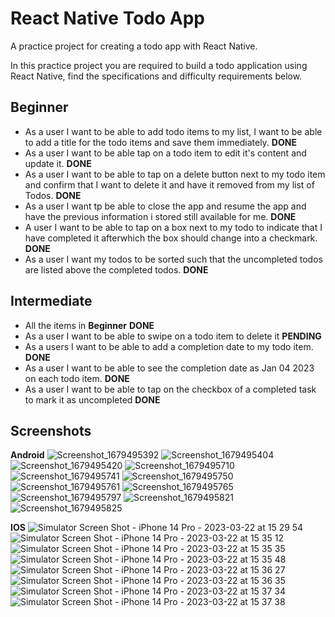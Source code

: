 # React Native Todo App
A practice project for creating a todo app with React Native.

In this practice project you are required to build a todo application using React Native, find the specifications and difficulty requirements below.


## Beginner
- As a user I want to be able to add todo items to my list, I want to be able to add a title for the todo items and save them immediately. **DONE**
- As a user I want to be able tap on a todo item to edit it's content and update it. **DONE**
- As a user I want to be able to tap on a delete button next to my todo item and confirm that I want to delete it and have it removed from my list of Todos. **DONE**
- As a user I want tp be able to close the app and resume the app and have the previous information i stored still available for me. **DONE**
- A user I want to be able to tap on a box next to my todo to indicate that I have completed it afterwhich the box should change into a checkmark. **DONE**
- As a user I want my todos to be sorted such that the uncompleted todos are listed above the completed todos. **DONE**

## Intermediate
- All the items in **Beginner** **DONE**
- As a user I want to be able to swipe on a todo item to delete it **PENDING**
- As a users I want to be able to add a completion date to my todo item. **DONE**
- As a user I want to be able to see the completion date as Jan 04 2023 on each todo item. **DONE**
- As a user I want to be able to tap on the checkbox of a completed task to mark it as uncompleted **DONE**


## Screenshots
**Android**
![Screenshot_1679495392](https://user-images.githubusercontent.com/127770558/226939255-a4623ba2-e832-4bfc-852f-95dfc95b450b.png)
![Screenshot_1679495404](https://user-images.githubusercontent.com/127770558/226939248-bc2bfb7f-c430-4c79-930e-30fcc7e996a8.png)
![Screenshot_1679495420](https://user-images.githubusercontent.com/127770558/226939240-70f797ef-473c-4046-926c-a14106b36cc8.png)
![Screenshot_1679495710](https://user-images.githubusercontent.com/127770558/226939221-3e3ff477-6875-4bf6-9e79-7f7b77c22612.png)
![Screenshot_1679495741](https://user-images.githubusercontent.com/127770558/226939213-77a4e4cb-6b67-4523-848f-2e8d66e06404.png)
![Screenshot_1679495750](https://user-images.githubusercontent.com/127770558/226939205-588aea51-1bc3-4311-8a58-c7531254c883.png)
![Screenshot_1679495761](https://user-images.githubusercontent.com/127770558/226939202-6138176d-8a19-4c24-95da-fb55d68b98ff.png)
![Screenshot_1679495765](https://user-images.githubusercontent.com/127770558/226939194-fceb83f0-42f7-4349-b9aa-f9366b9367c8.png)
![Screenshot_1679495797](https://user-images.githubusercontent.com/127770558/226939182-c7b9d99f-500e-4f86-85fc-c23529a2ef20.png)
![Screenshot_1679495821](https://user-images.githubusercontent.com/127770558/226939174-9f513b90-384c-4666-a973-d538e468e164.png)
![Screenshot_1679495825](https://user-images.githubusercontent.com/127770558/226939150-4908404e-3c3f-4c7d-80a2-7559369ad342.png)

**IOS**
![Simulator Screen Shot - iPhone 14 Pro - 2023-03-22 at 15 29 54](https://user-images.githubusercontent.com/127770558/226939621-0b4d7abc-12f9-45e1-b8df-9488287b0007.png)
![Simulator Screen Shot - iPhone 14 Pro - 2023-03-22 at 15 35 12](https://user-images.githubusercontent.com/127770558/226939612-20fff53d-6041-4fef-be19-21ce9e4d0825.png)
![Simulator Screen Shot - iPhone 14 Pro - 2023-03-22 at 15 35 35](https://user-images.githubusercontent.com/127770558/226939602-b86f1a9c-d4f2-41c3-8030-49835c6c91a4.png)
![Simulator Screen Shot - iPhone 14 Pro - 2023-03-22 at 15 35 48](https://user-images.githubusercontent.com/127770558/226939595-556bc9a8-64ce-467d-bb54-6d2a6a68413a.png)
![Simulator Screen Shot - iPhone 14 Pro - 2023-03-22 at 15 36 27](https://user-images.githubusercontent.com/127770558/226939582-8f158f42-6d71-40ff-8daa-dfc104b1c32f.png)
![Simulator Screen Shot - iPhone 14 Pro - 2023-03-22 at 15 36 35](https://user-images.githubusercontent.com/127770558/226939572-7c757685-6f79-4b68-b79f-8df35608be41.png)
![Simulator Screen Shot - iPhone 14 Pro - 2023-03-22 at 15 37 34](https://user-images.githubusercontent.com/127770558/226939563-a916e838-5d18-4bfa-8fb2-2f51543409dc.png)
![Simulator Screen Shot - iPhone 14 Pro - 2023-03-22 at 15 37 38](https://user-images.githubusercontent.com/127770558/226939545-853a29b3-4d61-4fde-8a57-6d2df123ea9d.png)









